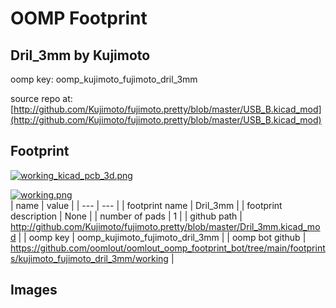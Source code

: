 # OOMP Footprint  
## Dril_3mm  by Kujimoto  
  
oomp key: oomp_kujimoto_fujimoto_dril_3mm  
  
source repo at: [http://github.com/Kujimoto/fujimoto.pretty/blob/master/USB_B.kicad_mod](http://github.com/Kujimoto/fujimoto.pretty/blob/master/USB_B.kicad_mod)  
## Footprint  
  
[![working_kicad_pcb_3d.png](working_kicad_pcb_3d_600.png)](working_kicad_pcb_3d.png)  
  
[![working.png](working_600.png)](working.png)  
| name | value | 
| --- | --- | 
| footprint name | Dril_3mm | 
| footprint description | None | 
| number of pads | 1 | 
| github path | http://github.com/Kujimoto/fujimoto.pretty/blob/master/Dril_3mm.kicad_mod | 
| oomp key | oomp_kujimoto_fujimoto_dril_3mm | 
| oomp bot github | https://github.com/oomlout/oomlout_oomp_footprint_bot/tree/main/footprints/kujimoto_fujimoto_dril_3mm/working | 
## Images  
